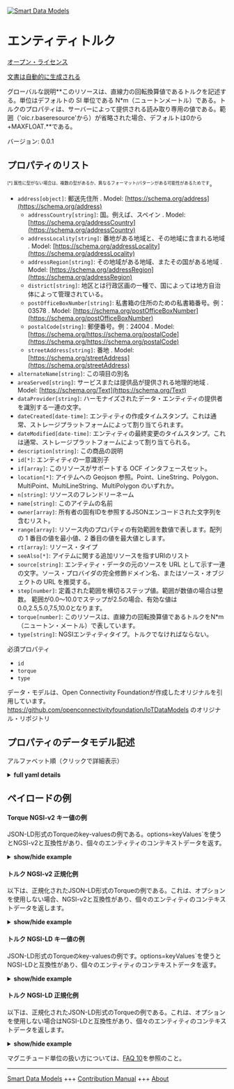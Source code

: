 <!-- 10-Header -->  
[![Smart Data Models](https://smartdatamodels.org/wp-content/uploads/2022/01/SmartDataModels_logo.png "Logo")](https://smartdatamodels.org)  
エンティティトルク  
=========<!-- /10-Header -->  
<!-- 15-License -->  
[オープン・ライセンス](https://github.com/smart-data-models//dataModel.OCF/blob/master/Torque/LICENSE.md)  
[文書は自動的に生成される](https://docs.google.com/presentation/d/e/2PACX-1vTs-Ng5dIAwkg91oTTUdt8ua7woBXhPnwavZ0FxgR8BsAI_Ek3C5q97Nd94HS8KhP-r_quD4H0fgyt3/pub?start=false&loop=false&delayms=3000#slide=id.gb715ace035_0_60)  
<!-- /15-License -->  
<!-- 20-Description -->  
グローバルな説明**このリソースは、直線力の回転換算値であるトルクを記述する。単位はデフォルトの SI 単位である N*m（ニュートンメートル）である。トルクのプロパティは、サーバーによって提供される読み取り専用の値である。範囲（'oic.r.baseresource'から）が省略された場合、デフォルトは0から+MAXFLOAT.**である。  
バージョン: 0.0.1  
<!-- /20-Description -->  
<!-- 30-PropertiesList -->  

## プロパティのリスト  

<sup><sub>[*] 属性に型がない場合は、複数の型があるか、異なるフォーマット/パターンがある可能性があるためです</sub></sup>。  
- `address[object]`: 郵送先住所  . Model: [https://schema.org/address](https://schema.org/address)	- `addressCountry[string]`: 国。例えば、スペイン  . Model: [https://schema.org/addressCountry](https://schema.org/addressCountry)  
	- `addressLocality[string]`: 番地がある地域と、その地域に含まれる地域  . Model: [https://schema.org/addressLocality](https://schema.org/addressLocality)  
	- `addressRegion[string]`: その地域がある地域、またその国がある地域  . Model: [https://schema.org/addressRegion](https://schema.org/addressRegion)  
	- `district[string]`: 地区とは行政区画の一種で、国によっては地方自治体によって管理されている。    
	- `postOfficeBoxNumber[string]`: 私書箱の住所のための私書箱番号。例：03578  . Model: [https://schema.org/postOfficeBoxNumber](https://schema.org/postOfficeBoxNumber)  
	- `postalCode[string]`: 郵便番号。例：24004  . Model: [https://schema.org/https://schema.org/postalCode](https://schema.org/https://schema.org/postalCode)  
	- `streetAddress[string]`: 番地  . Model: [https://schema.org/streetAddress](https://schema.org/streetAddress)  
- `alternateName[string]`: この項目の別名  - `areaServed[string]`: サービスまたは提供品が提供される地理的地域  . Model: [https://schema.org/Text](https://schema.org/Text)- `dataProvider[string]`: ハーモナイズされたデータ・エンティティの提供者を識別する一連の文字。  - `dateCreated[date-time]`: エンティティの作成タイムスタンプ。これは通常、ストレージプラットフォームによって割り当てられます。  - `dateModified[date-time]`: エンティティの最終変更のタイムスタンプ。これは通常、ストレージプラットフォームによって割り当てられる。  - `description[string]`: この商品の説明  - `id[*]`: エンティティの一意識別子  - `if[array]`: このリソースがサポートする OCF インタフェースセット。  - `location[*]`: アイテムへの Geojson 参照。Point、LineString、Polygon、MultiPoint、MultiLineString、MultiPolygon のいずれか。  - `n[string]`: リソースのフレンドリーネーム  - `name[string]`: このアイテムの名前  - `owner[array]`: 所有者の固有IDを参照するJSONエンコードされた文字列を含むリスト。  - `range[array]`: リソース内のプロパティの有効範囲を数値で表します。配列の 1 番目の値を最小値、2 番目の値を最大値とします。  - `rt[array]`: リソース・タイプ  - `seeAlso[*]`: アイテムに関する追加リソースを指すURIのリスト  - `source[string]`: エンティティ・データの元のソースを URL として示す一連の文字。ソース・プロバイダの完全修飾ドメイン名、またはソース・オブジェクトの URL を推奨する。  - `step[number]`: 定義された範囲を横切るステップ値。範囲が数値の場合は整数。  範囲が0.0～10.0でステップが2.5の場合、有効な値は0.0,2.5,5.0,7.5,10.0となります。  - `torque[number]`: このリソースは、直線力の回転換算値であるトルクをN*m（ニュートン・メートル）で表しています。  - `type[string]`: NGSIエンティティタイプ。トルクでなければならない。  <!-- /30-PropertiesList -->  
<!-- 35-RequiredProperties -->  
必須プロパティ  
- `id`  - `torque`  - `type`  <!-- /35-RequiredProperties -->  
<!-- 40-RequiredProperties -->  
データ・モデルは、Open Connectivity Foundationが作成したオリジナルを引用しています。https://github.com/openconnectivityfoundation/IoTDataModels のオリジナル・リポジトリ  
<!-- /40-RequiredProperties -->  
<!-- 50-DataModelHeader -->  
## プロパティのデータモデル記述  
アルファベット順（クリックで詳細表示）  
<!-- /50-DataModelHeader -->  
<!-- 60-ModelYaml -->  
<details><summary><strong>full yaml details</strong></summary>    
```yaml  
Torque:    
  description: 'This Resource describes the torque, which is the rotational equivalent of linear force. The unit, which is the default SI unit, is N*m (Newton metre). The torque Property is a read-only value that is provided by the server. When range (from ''oic.r.baseresource'') is omitted the default is 0 to +MAXFLOAT.'    
  properties:    
    address:    
      description: The mailing address    
      properties:    
        addressCountry:    
          description: 'The country. For example, Spain'    
          type: string    
          x-ngsi:    
            model: https://schema.org/addressCountry    
            type: Property    
        addressLocality:    
          description: 'The locality in which the street address is, and which is in the region'    
          type: string    
          x-ngsi:    
            model: https://schema.org/addressLocality    
            type: Property    
        addressRegion:    
          description: 'The region in which the locality is, and which is in the country'    
          type: string    
          x-ngsi:    
            model: https://schema.org/addressRegion    
            type: Property    
        district:    
          description: 'A district is a type of administrative division that, in some countries, is managed by the local government'    
          type: string    
          x-ngsi:    
            type: Property    
        postOfficeBoxNumber:    
          description: 'The post office box number for PO box addresses. For example, 03578'    
          type: string    
          x-ngsi:    
            model: https://schema.org/postOfficeBoxNumber    
            type: Property    
        postalCode:    
          description: 'The postal code. For example, 24004'    
          type: string    
          x-ngsi:    
            model: https://schema.org/https://schema.org/postalCode    
            type: Property    
        streetAddress:    
          description: The street address    
          type: string    
          x-ngsi:    
            model: https://schema.org/streetAddress    
            type: Property    
        streetNr:    
          description: Number identifying a specific property on a public street    
          type: string    
          x-ngsi:    
            type: Property    
      type: object    
      x-ngsi:    
        model: https://schema.org/address    
        type: Property    
    alternateName:    
      description: An alternative name for this item    
      type: string    
      x-ngsi:    
        type: Property    
    areaServed:    
      description: The geographic area where a service or offered item is provided    
      type: string    
      x-ngsi:    
        model: https://schema.org/Text    
        type: Property    
    dataProvider:    
      description: A sequence of characters identifying the provider of the harmonised data entity    
      type: string    
      x-ngsi:    
        type: Property    
    dateCreated:    
      description: Entity creation timestamp. This will usually be allocated by the storage platform    
      format: date-time    
      type: string    
      x-ngsi:    
        type: Property    
    dateModified:    
      description: Timestamp of the last modification of the entity. This will usually be allocated by the storage platform    
      format: date-time    
      type: string    
      x-ngsi:    
        type: Property    
    description:    
      description: A description of this item    
      type: string    
      x-ngsi:    
        type: Property    
    id:    
      anyOf:    
        - description: Identifier format of any NGSI entity    
          maxLength: 256    
          minLength: 1    
          pattern: ^[\w\-\.\{\}\$\+\*\[\]`|~^@!,:\\]+$    
          type: string    
          x-ngsi:    
            type: Property    
        - description: Identifier format of any NGSI entity    
          format: uri    
          type: string    
          x-ngsi:    
            type: Property    
      description: Unique identifier of the entity    
      x-ngsi:    
        type: Property    
    if:    
      description: The OCF Interface set supported by this Resource    
      items:    
        enum:    
          - oic.if.s    
          - oic.if.baseline    
        type: string    
      minItems: 1    
      readOnly: true    
      type: array    
      uniqueItems: true    
      x-ngsi:    
        type: Property    
    location:    
      description: 'Geojson reference to the item. It can be Point, LineString, Polygon, MultiPoint, MultiLineString or MultiPolygon'    
      oneOf:    
        - description: Geojson reference to the item. Point    
          properties:    
            bbox:    
              items:    
                type: number    
              minItems: 4    
              type: array    
            coordinates:    
              items:    
                type: number    
              minItems: 2    
              type: array    
            type:    
              enum:    
                - Point    
              type: string    
          required:    
            - type    
            - coordinates    
          title: GeoJSON Point    
          type: object    
          x-ngsi:    
            type: GeoProperty    
        - description: Geojson reference to the item. LineString    
          properties:    
            bbox:    
              items:    
                type: number    
              minItems: 4    
              type: array    
            coordinates:    
              items:    
                items:    
                  type: number    
                minItems: 2    
                type: array    
              minItems: 2    
              type: array    
            type:    
              enum:    
                - LineString    
              type: string    
          required:    
            - type    
            - coordinates    
          title: GeoJSON LineString    
          type: object    
          x-ngsi:    
            type: GeoProperty    
        - description: Geojson reference to the item. Polygon    
          properties:    
            bbox:    
              items:    
                type: number    
              minItems: 4    
              type: array    
            coordinates:    
              items:    
                items:    
                  items:    
                    type: number    
                  minItems: 2    
                  type: array    
                minItems: 4    
                type: array    
              type: array    
            type:    
              enum:    
                - Polygon    
              type: string    
          required:    
            - type    
            - coordinates    
          title: GeoJSON Polygon    
          type: object    
          x-ngsi:    
            type: GeoProperty    
        - description: Geojson reference to the item. MultiPoint    
          properties:    
            bbox:    
              items:    
                type: number    
              minItems: 4    
              type: array    
            coordinates:    
              items:    
                items:    
                  type: number    
                minItems: 2    
                type: array    
              type: array    
            type:    
              enum:    
                - MultiPoint    
              type: string    
          required:    
            - type    
            - coordinates    
          title: GeoJSON MultiPoint    
          type: object    
          x-ngsi:    
            type: GeoProperty    
        - description: Geojson reference to the item. MultiLineString    
          properties:    
            bbox:    
              items:    
                type: number    
              minItems: 4    
              type: array    
            coordinates:    
              items:    
                items:    
                  items:    
                    type: number    
                  minItems: 2    
                  type: array    
                minItems: 2    
                type: array    
              type: array    
            type:    
              enum:    
                - MultiLineString    
              type: string    
          required:    
            - type    
            - coordinates    
          title: GeoJSON MultiLineString    
          type: object    
          x-ngsi:    
            type: GeoProperty    
        - description: Geojson reference to the item. MultiLineString    
          properties:    
            bbox:    
              items:    
                type: number    
              minItems: 4    
              type: array    
            coordinates:    
              items:    
                items:    
                  items:    
                    items:    
                      type: number    
                    minItems: 2    
                    type: array    
                  minItems: 4    
                  type: array    
                type: array    
              type: array    
            type:    
              enum:    
                - MultiPolygon    
              type: string    
          required:    
            - type    
            - coordinates    
          title: GeoJSON MultiPolygon    
          type: object    
          x-ngsi:    
            type: GeoProperty    
      x-ngsi:    
        type: GeoProperty    
    n:    
      description: Friendly name of the Resource    
      maxLength: 64    
      readOnly: true    
      type: string    
      x-ngsi:    
        type: Property    
    name:    
      description: The name of this item    
      type: string    
      x-ngsi:    
        type: Property    
    owner:    
      description: A List containing a JSON encoded sequence of characters referencing the unique Ids of the owner(s)    
      items:    
        anyOf:    
          - description: Identifier format of any NGSI entity    
            maxLength: 256    
            minLength: 1    
            pattern: ^[\w\-\.\{\}\$\+\*\[\]`|~^@!,:\\]+$    
            type: string    
            x-ngsi:    
              type: Property    
          - description: Identifier format of any NGSI entity    
            format: uri    
            type: string    
            x-ngsi:    
              type: Property    
        description: Unique identifier of the entity    
        x-ngsi:    
          type: Property    
      type: array    
      x-ngsi:    
        type: Property    
    range:    
      description: 'The valid range for the Property in the Resource as a number. The first value in the array is the minimum value, the second value in the array is the maximum value'    
      items:    
        type: number    
      maxItems: 2    
      minItems: 2    
      readOnly: true    
      type: array    
      x-ngsi:    
        type: Property    
    rt:    
      description: The Resource Type    
      items:    
        enum:    
          - oic.r.torque    
        type: string    
      minItems: 1    
      readOnly: true    
      type: array    
      uniqueItems: true    
      x-ngsi:    
        type: Property    
    seeAlso:    
      description: list of uri pointing to additional resources about the item    
      oneOf:    
        - items:    
            format: uri    
            type: string    
          minItems: 1    
          type: array    
        - format: uri    
          type: string    
      x-ngsi:    
        type: Property    
    source:    
      description: 'A sequence of characters giving the original source of the entity data as a URL. Recommended to be the fully qualified domain name of the source provider, or the URL to the source object'    
      type: string    
      x-ngsi:    
        type: Property    
    step:    
      description: 'Step value across the defined range an integer when the range is a number.  This is the increment for valid values across the range; so if range is 0.0..10.0 and step is 2.5 then valid values are 0.0,2.5,5.0,7.5,10.0'    
      readOnly: true    
      type: number    
      x-ngsi:    
        type: Property    
    torque:    
      description: 'This Resource describes the torque, which is the rotational equivalent of linear force, in N*m (Newton metre)'    
      minimum: 0.0    
      readOnly: true    
      type: number    
      x-ngsi:    
        type: Property    
    type:    
      description: NGSI entity type. It has to be Torque    
      enum:    
        - Torque    
      type: string    
      x-ngsi:    
        type: Property    
  required:    
    - torque    
    - id    
    - type    
  type: object    
  x-derived-from: https://raw.githubusercontent.com/openconnectivityfoundation/IoTDataModels/master/Torque.swagger.json    
  x-disclaimer: 'Redistribution and use in source and binary forms, with or without modification, are permitted  provided that the license conditions are met. Copyleft (c) 2022 Contributors to Smart Data Models Program'    
  x-license-url: https://github.com/smart-data-models/dataModel.OCF/blob/master/Torque/LICENSE.md    
  x-model-schema: https://smart-data-models.github.io/dataModel.OCF/Torque/schema.json    
  x-model-tags: OCF    
  x-version: 0.0.1    
```  
</details>    
<!-- /60-ModelYaml -->  
<!-- 70-MiddleNotes -->  
<!-- /70-MiddleNotes -->  
<!-- 80-Examples -->  
## ペイロードの例  
#### Torque NGSI-v2 キー値の例  
JSON-LD形式のTorqueのkey-valuesの例である。options=keyValues`を使うとNGSI-v2と互換性があり、個々のエンティティのコンテキストデータを返す。  
<details><summary><strong>show/hide example</strong></summary>    
```json  
{  
  "id": "urn:ngsi-ld:Torque:id:AHRY:39993102",  
  "dateCreated": "2020-07-30T12:21:20Z",  
  "dateModified": "2000-07-15T22:05:12Z",  
  "source": "Kind democratic example. Safe determine early activity. Response rule cultural student himself administration reality.",  
  "name": "Country but scientist heart structure easy. Chance past life laugh.",  
  "alternateName": "Network serve east moment can. Grow democratic party. Church hour response dream.",  
  "description": "Dog food country blood mean analysis. Practice here gun knowledge remain. Various information day management trip mouth keep might.",  
  "dataProvider": "Blue inside serve culture modern. Identify analysis cover probably leave. Probably senior teach couple.",  
  "owner": [  
    "urn:ngsi-ld:Torque:items:XCPF:15637893",  
    "urn:ngsi-ld:Torque:items:BIEE:45180365"  
  ],  
  "seeAlso": [  
    "urn:ngsi-ld:Torque:items:CLYF:27135589",  
    "urn:ngsi-ld:Torque:items:LUCC:27975542"  
  ],  
  "location": {  
    "type": "Point",  
    "coordinates": [  
      9.9461635,  
      53.930522  
    ]  
  },  
  "address": {  
    "streetAddress": "Radio people bag control foot person for.",  
    "addressLocality": "Forget somebody list bit ahead. Parent discuss color low accept.",  
    "addressRegion": "Range team public note what explain. Life garden sound dark world course.",  
    "addressCountry": "Blue hair compare issue believe you. Thousand everybody since day give student. Common break question. Policy let daughter challenge risk fast.",  
    "postalCode": "Republican turn war development impact own message. Question despite concern five indeed.",  
    "postOfficeBoxNumber": "With member knowledge newspaper east ahead none beautiful. Want choose physical create upon month. Hundred officer whom movement team within remember."  
  },  
  "areaServed": "Lot move peace water more pass. Whatever marriage outside third knowledge a sense. Have purpose majority court interview.",  
  "torque": {  
    "type": "Property",  
    "value": 73.3  
  },  
  "rt": [  
    "oic.r.torque",  
    "oic.r.torque"  
  ],  
  "n": "Property blood turn fast center standard very. Sit serve never can once about challenge. Try list choice control.",  
  "if": [  
    "oic.if.s",  
    "oic.if.s"  
  ],  
  "range": [  
    29.2,  
    164.7  
  ],  
  "step": {  
    "type": "Property",  
    "value": 742.9  
  },  
  "type": "Torque"  
}  
```  
</details>  
#### トルク NGSI-v2 正規化例  
以下は、正規化されたJSON-LD形式のTorqueの例である。これは、オプションを使用しない場合、NGSI-v2と互換性があり、個々のエンティティのコンテキストデータを返します。  
<details><summary><strong>show/hide example</strong></summary>    
```json  
{  
  "id": {  
    "type": "string",  
    "value": "urn:ngsi-ld:Torque:id:AHRY:39993102"  
  },  
  "dateCreated": {  
    "format": "date-time",  
    "type": "string",  
    "value": "2020-07-30T12:21:20Z"  
  },  
  "dateModified": {  
    "format": "date-time",  
    "type": "string",  
    "value": "2000-07-15T22:05:12Z"  
  },  
  "source": {  
    "type": "string",  
    "value": "Kind democratic example. Safe determine early activity. Response rule cultural student himself administration reality."  
  },  
  "name": {  
    "type": "string",  
    "value": "Country but scientist heart structure easy. Chance past life laugh."  
  },  
  "alternateName": {  
    "type": "string",  
    "value": "Network serve east moment can. Grow democratic party. Church hour response dream."  
  },  
  "description": {  
    "type": "string",  
    "value": "Dog food country blood mean analysis. Practice here gun knowledge remain. Various information day management trip mouth keep might."  
  },  
  "dataProvider": {  
    "type": "string",  
    "value": "Blue inside serve culture modern. Identify analysis cover probably leave. Probably senior teach couple."  
  },  
  "owner": {  
    "type": "array",  
    "value": [  
      "urn:ngsi-ld:Torque:items:XCPF:15637893",  
      "urn:ngsi-ld:Torque:items:BIEE:45180365"  
    ]  
  },  
  "seeAlso": {  
    "type": "array",  
    "value": [  
      "urn:ngsi-ld:Torque:items:CLYF:27135589",  
      "urn:ngsi-ld:Torque:items:LUCC:27975542"  
    ]  
  },  
  "location": {  
    "type": "object",  
    "value": {  
      "type": "Point",  
      "coordinates": [  
        9.9461635,  
        53.930522  
      ]  
    }  
  },  
  "address": {  
    "type": "object",  
    "value": {  
      "streetAddress": "Radio people bag control foot person for.",  
      "addressLocality": "Forget somebody list bit ahead. Parent discuss color low accept.",  
      "addressRegion": "Range team public note what explain. Life garden sound dark world course.",  
      "addressCountry": "Blue hair compare issue believe you. Thousand everybody since day give student. Common break question. Policy let daughter challenge risk fast.",  
      "postalCode": "Republican turn war development impact own message. Question despite concern five indeed.",  
      "postOfficeBoxNumber": "With member knowledge newspaper east ahead none beautiful. Want choose physical create upon month. Hundred officer whom movement team within remember."  
    }  
  },  
  "areaServed": {  
    "type": "string",  
    "value": "Lot move peace water more pass. Whatever marriage outside third knowledge a sense. Have purpose majority court interview."  
  },  
  "torque": {  
    "type": "object",  
    "value": {  
      "type": "Property",  
      "value": 73.3  
    }  
  },  
  "rt": {  
    "type": "array",  
    "value": [  
      "oic.r.torque",  
      "oic.r.torque"  
    ]  
  },  
  "n": {  
    "type": "string",  
    "value": "Property blood turn fast center standard very. Sit serve never can once about challenge. Try list choice control."  
  },  
  "if": {  
    "type": "array",  
    "value": [  
      "oic.if.s",  
      "oic.if.s"  
    ]  
  },  
  "range": {  
    "type": "array",  
    "value": [  
      29.2,  
      164.7  
    ]  
  },  
  "step": {  
    "type": "object",  
    "value": {  
      "type": "Property",  
      "value": 742.9  
    }  
  },  
  "type": {  
    "type": "string",  
    "value": "Torque"  
  }  
}  
```  
</details>  
#### トルク NGSI-LD キー値の例  
JSON-LD形式のTorqueのkey-valuesの例です。options=keyValues`を使うとNGSI-LDと互換性があり、個々のエンティティのコンテキストデータを返す。  
<details><summary><strong>show/hide example</strong></summary>    
```json  
{  
    "id": "urn:ngsi-ld:Torque:id:AHRY:39993102",  
    "dateCreated": "2020-07-30T12:21:20Z",  
    "dateModified": "2000-07-15T22:05:12Z",  
    "source": "Kind democratic example. Safe determine early activity. Response rule cultural student himself administration reality.",  
    "name": "Country but scientist heart structure easy. Chance past life laugh.",  
    "alternateName": "Network serve east moment can. Grow democratic party. Church hour response dream.",  
    "description": "Dog food country blood mean analysis. Practice here gun knowledge remain. Various information day management trip mouth keep might.",  
    "dataProvider": "Blue inside serve culture modern. Identify analysis cover probably leave. Probably senior teach couple.",  
    "owner": [  
        "urn:ngsi-ld:Torque:items:XCPF:15637893",  
        "urn:ngsi-ld:Torque:items:BIEE:45180365"  
    ],  
    "seeAlso": [  
        "urn:ngsi-ld:Torque:items:CLYF:27135589",  
        "urn:ngsi-ld:Torque:items:LUCC:27975542"  
    ],  
    "location": {  
        "type": "Point",  
        "coordinates": [  
            9.9461635,  
            53.930522  
        ]  
    },  
    "address": {  
        "streetAddress": "Radio people bag control foot person for.",  
        "addressLocality": "Forget somebody list bit ahead. Parent discuss color low accept.",  
        "addressRegion": "Range team public note what explain. Life garden sound dark world course.",  
        "addressCountry": "Blue hair compare issue believe you. Thousand everybody since day give student. Common break question. Policy let daughter challenge risk fast.",  
        "postalCode": "Republican turn war development impact own message. Question despite concern five indeed.",  
        "postOfficeBoxNumber": "With member knowledge newspaper east ahead none beautiful. Want choose physical create upon month. Hundred officer whom movement team within remember."  
    },  
    "areaServed": "Lot move peace water more pass. Whatever marriage outside third knowledge a sense. Have purpose majority court interview.",  
    "torque": {  
        "type": "Property",  
        "value": 73.3  
    },  
    "rt": [  
        "oic.r.torque",  
        "oic.r.torque"  
    ],  
    "n": "Property blood turn fast center standard very. Sit serve never can once about challenge. Try list choice control.",  
    "if": [  
        "oic.if.s",  
        "oic.if.s"  
    ],  
    "range": [  
        29.2,  
        164.7  
    ],  
    "step": {  
        "type": "Property",  
        "value": 742.9  
    },  
    "type": "Torque",  
    "@context": [  
        "https://smartdatamodels.org/context.jsonld",  
        "https://raw.githubusercontent.com/smart-data-models/dataModel.OCF/master/context.jsonld"  
    ]  
}  
```  
</details>  
#### トルク NGSI-LD 正規化例  
以下は、正規化されたJSON-LD形式のTorqueの例である。これは、オプションを使用しない場合はNGSI-LDと互換性があり、個々のエンティティのコンテキストデータを返します。  
<details><summary><strong>show/hide example</strong></summary>    
```json  
{  
    "id": "urn:ngsi-ld:Torque:id:PWSP:64950507",  
    "dateCreated": {  
        "type": "Property",  
        "value": {  
            "@type": "DateTime",  
            "@value": "2012-06-02T09:48:18Z"  
        }  
    },  
    "dateModified": {  
        "type": "Property",  
        "value": {  
            "@type": "DateTime",  
            "@value": "1984-10-18T01:58:07Z"  
        }  
    },  
    "source": {  
        "type": "Property",  
        "value": "Direction man coach theory. Cover do name forward. Arrive level tell will hundred also."  
    },  
    "name": {  
        "type": "Property",  
        "value": "A page space according. Result coach study director. Specific receive fall they despite. This go air amount job."  
    },  
    "alternateName": {  
        "type": "Property",  
        "value": "Seem account already second back song. Move style process rock director. How since system."  
    },  
    "description": {  
        "type": "Property",  
        "value": "Have which party sound every. Dream side ahead. Security traditional fine real school effort everyone."  
    },  
    "dataProvider": {  
        "type": "Property",  
        "value": "Successful ago boy ask. Yet goal image structure south. Apply physical their assume middle owner."  
    },  
    "owner": {  
        "type": "Property",  
        "value": [  
            "urn:ngsi-ld:Torque:items:SURM:54518655",  
            "urn:ngsi-ld:Torque:items:RYYZ:32856448"  
        ]  
    },  
    "seeAlso": {  
        "type": "Property",  
        "value": [  
            "urn:ngsi-ld:Torque:items:VIUT:41240428"  
        ]  
    },  
    "location": {  
        "type": "Property",  
        "value": {  
            "type": "Point",  
            "coordinates": [  
                -84.7598125,  
                67.696977  
            ]  
        }  
    },  
    "address": {  
        "type": "Property",  
        "value": {  
            "streetAddress": "Newspaper lot interesting speak class way. Also school police possible performance mind. Maintain traditional including decide dog.",  
            "addressLocality": "General do subject lawyer interview sit. Our return who direction value poor. Bank international staff door although own cold.",  
            "addressRegion": "Its letter mention modern give year. Fight happen up that woman wrong. First they behind office see conference gas.",  
            "addressCountry": "Reduce know property event happy. Town peace tough woman national clearly fact. Fund its brother pay.",  
            "postalCode": "Try drop final police challenge. Forget pattern hold leg option be however.",  
            "postOfficeBoxNumber": "Similar low whole audience charge. Win air deep difference. Piece analysis create information eat far. Culture question group behavior age key."  
        }  
    },  
    "areaServed": {  
        "type": "Property",  
        "value": "New report serve. Small star fly place bad."  
    },  
    "torque": {  
        "type": "Property",  
        "value": 881.5  
    },  
    "rt": {  
        "type": "Property",  
        "value": [  
            "oic.r.torque"  
        ]  
    },  
    "n": {  
        "type": "Property",  
        "value": "Military build often sound day election others. Animal card event woman doctor stay."  
    },  
    "if": {  
        "type": "Property",  
        "value": [  
            "oic.if.baseline"  
        ]  
    },  
    "range": {  
        "type": "Property",  
        "value": [  
            399.8,  
            528.9  
        ]  
    },  
    "step": {  
        "type": "Property",  
        "value": 794.0  
    },  
    "type": "Torque",  
    "@context": [  
        "https://smartdatamodels.org/context.jsonld",  
        "https://raw.githubusercontent.com/smart-data-models/dataModel.OCF/master/context.jsonld"  
    ]  
}  
```  
</details><!-- /80-Examples -->  
<!-- 90-FooterNotes -->  
<!-- /90-FooterNotes -->  
<!-- 95-Units -->  
マグニチュード単位の扱い方については、[FAQ 10](https://smartdatamodels.org/index.php/faqs/)を参照のこと。  
<!-- /95-Units -->  
<!-- 97-LastFooter -->  
---  
[Smart Data Models](https://smartdatamodels.org) +++ [Contribution Manual](https://bit.ly/contribution_manual) +++ [About](https://bit.ly/Introduction_SDM)<!-- /97-LastFooter -->  
